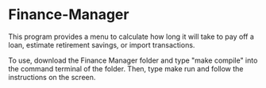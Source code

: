 # Finance-Manager
This program provides a menu to calculate how long it will take to pay off a loan, estimate retirement savings, or import transactions.

To use, download the Finance Manager folder and type "make compile" into the command terminal of the folder. Then, type make run and follow the instructions on the screen.
